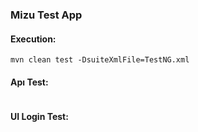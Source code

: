 ### Mizu Test App

#### Execution: 
```
mvn clean test -DsuiteXmlFile=TestNG.xml
```
#### Apı Test: 
```

```
#### UI Login Test: 
```

```
